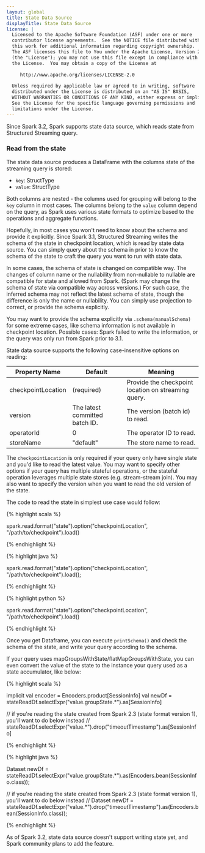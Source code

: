 ```yaml
---
layout: global
title: State Data Source
displayTitle: State Data Source
license: |
  Licensed to the Apache Software Foundation (ASF) under one or more
  contributor license agreements.  See the NOTICE file distributed with
  this work for additional information regarding copyright ownership.
  The ASF licenses this file to You under the Apache License, Version 2.0
  (the "License"); you may not use this file except in compliance with
  the License.  You may obtain a copy of the License at
 
     http://www.apache.org/licenses/LICENSE-2.0
 
  Unless required by applicable law or agreed to in writing, software
  distributed under the License is distributed on an "AS IS" BASIS,
  WITHOUT WARRANTIES OR CONDITIONS OF ANY KIND, either express or implied.
  See the License for the specific language governing permissions and
  limitations under the License.
---
```


Since Spark 3.2, Spark supports state data source, which reads state from Structured Streaming query.

### Read from the state

The state data source produces a DataFrame with the columns state of the streaming query is stored:

* `key`: StructType
* `value`: StructType

Both columns are nested - the columns used for grouping will belong to the `key` column in most cases.
The columns belong to the `value` column depend on the query, as Spark uses various state formats to optimize
based to the operations and aggregate functions.

Hopefully, in most cases you won't need to know about the schema and provide it explicitly. Since Spark 3.1,
Structured Streaming writes the schema of the state in checkpoint location, which is read by state data source.
You can simply query about the schema in prior to know the schema of the state to craft the query you want to
run with state data.

In some cases, the schema of state is changed on compatible way. The changes of column name or the nullability from non-nullable
to nullable are compatible for state and allowed from Spark. (Spark may change the schema of state via compatible way across versions.)
For such case, the inferred schema may not reflect the latest schema of state, though the difference is only the name or nullability.
You can simply use projection to correct, or provide the schema explicitly.

You may want to provide the schema explicitly via `.schema(manualSchema)` for some extreme cases, like schema information
is not available in checkpoint location.
Possible cases: Spark failed to write the information, or the query was only run from Spark prior to 3.1.

State data source supports the following case-insensitive options on reading:

<table class="table">
  <thead>
    <tr><th>Property Name</th><th>Default</th><th>Meaning</th></tr>
  </thead>
  <tbody>
    <tr>
      <td>checkpointLocation</td>
      <td>(required)</td>
      <td>Provide the checkpoint location on streaming query.</td>
    </tr>
    <tr>
      <td>version</td>
      <td>The latest committed batch ID.</td>
      <td>The version (batch id) to read.</td>
    </tr>
    <tr>
      <td>operatorId</td>
      <td>0</td>
      <td>The operator ID to read.</td>
    </tr>
    <tr>
      <td>storeName</td>
      <td>"default"</td>
      <td>The store name to read.</td>
    </tr>
  </tbody>
</table>

The `checkpointLocation` is only required if your query only have single state and you'd like to read
the latest value. You may want to specify other options if your query has multiple stateful operations,
or the stateful operation leverages multiple state stores (e.g. stream-stream join). You may also want to
specify the version when you want to read the old version of the state.

The code to read the state in simplest use case would follow:

<div class="codetabs">
<div data-lang="scala" markdown="1">
{% highlight scala %}

spark.read.format("state").option("checkpointLocation", "/path/to/checkpoint").load()

{% endhighlight %}
</div>

<div data-lang="java" markdown="1">
{% highlight java %}

spark.read.format("state").option("checkpointLocation", "/path/to/checkpoint").load();

{% endhighlight %}
</div>

<div data-lang="python" markdown="1">
{% highlight python %}

spark.read.format("state").option("checkpointLocation", "/path/to/checkpoint").load()

{% endhighlight %}
</div>
</div>

Once you get Dataframe, you can execute `printSchema()` and check the schema of the state,
and write your query according to the schema.

If your query uses mapGroupsWithState/flatMapGroupsWithState, you can even convert the value of the state
to the instance your query used as a state accumulator, like below:

<div class="codetabs">
<div data-lang="scala" markdown="1">
{% highlight scala %}

implicit val encoder = Encoders.product[SessionInfo]
val newDf = stateReadDf.selectExpr("value.groupState.*").as[SessionInfo]

// if you're reading the state created from Spark 2.3 (state format version 1), you'll want to do below instead
// stateReadDf.selectExpr("value.*").drop("timeoutTimestamp").as[SessionInfo]

{% endhighlight %}
</div>

<div data-lang="java" markdown="1">
{% highlight java %}

Dataset<SessionInfo> newDf = stateReadDf.selectExpr("value.groupState.*").as(Encoders.bean(SessionInfo.class));

// if you're reading the state created from Spark 2.3 (state format version 1), you'll want to do below instead
// Dataset<SessionInfo> newDf = stateReadDf.selectExpr("value.*").drop("timeoutTimestamp").as(Encoders.bean(SessionInfo.class));

{% endhighlight %}
</div>

</div>

As of Spark 3.2, state data source doesn't support writing state yet, and Spark community plans to add the feature.